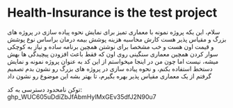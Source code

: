 # Health-Insurance is the test project
سلام، این یکه پروژه نمونه با معماری تمیز برای نمایش نحوه پیاده سازی در پروژه های بزرگ و مقیاس پذیر هست
کارش محاسبه هزینه پوشش بیمه درمان براساس نوع پوشش و قیمت اون هست
و خب مشخصا برای نوشتن همچین برنامه ساده و نیاز به کوچکی سوار کردن همچین معماری سنگینی روی اون که فقط باعث افزودن پیچیدگی ها بهش میشه، نیست
اما چون من در اینجا میخواستم از این کد به عنوان پروژه نمونه و نمایش دستخط استفاده بکنم،
و نحوه پیاده سازی در پروژه های بزرگ رو نشون بدم تصمیم گرفتم از یک معماری مقیاس پذیر بهره بگیرم، تا بهتر بشه این موضوع رو نشون داد

توکن نامحدود دسترسی به کد: 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

